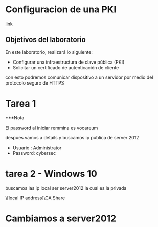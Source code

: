 # Configuracion de una PKI
[link](https://labs.vocareum.com/main/main.php?m=clabide&mode=s&asnid=754771&stepid=754772&hideNavBar=1)
## Objetivos del laboratorio

En este laboratorio, realizará lo siguiente:

- Configurar una infraestructura de clave pública (PKI)
- Solicitar un certificado de autenticación de cliente

con esto podremos comunicar dispositivo a un servidor por medio del protocolo seguro de HTTPS

# Tarea 1
***Nota


El password al iniciar remmina es vocareum

despues vamos a details y buscamos ip publica de server 2012  
- Usuario : Administrator
- Password: cybersec


# tarea 2 - Windows 10
buscamos las ip local ser server2012 la cual es la privada

\\[local IP address]\CA Share

# Cambiamos a server2012

